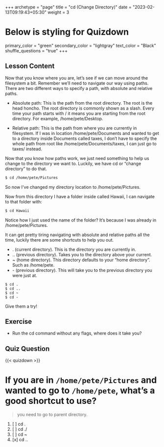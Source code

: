 +++
archetype = "page"
title = "cd (Change Directory)"
date = "2023-02-13T09:19:43+05:30"
weight = 3
# Below is styling for Quizdown
primary_color = "green"
secondary_color = "lightgray"
text_color = "Black"
shuffle_questions = "true"
+++

## Lesson Content

Now that you know where you are, let’s see if we can move around the filesystem a bit. Remember we’ll need to navigate our way using paths. There are two different ways to specify a path, with absolute and relative paths. 

- Absolute path: This is the path from the root directory. The root is the head honcho. The root directory is commonly shown as a slash. Every time your path starts with / it means you are starting from the root directory. For example, /home/pete/Desktop.

- Relative path: This is the path from where you are currently in filesystem. If I was in location /home/pete/Documents and wanted to get to a directory inside Documents called taxes, I don’t have to specify the whole path from root like /home/pete/Documents/taxes, I can just go to taxes/ instead. 


Now that you know how paths work, we just need something to help us change to the directory we want to. Luckily, we have cd or “change directory” to do that. 

```bash
$ cd /home/pete/Pictures 
``` 

So now I've changed my directory location to /home/pete/Pictures.

Now from this directory I have a folder inside called Hawaii, I can navigate to that folder with:

```bash
$ cd Hawaii 
```

Notice how I just used the name of the folder? It’s because I was already in /home/pete/Pictures.

It can get pretty tiring navigating with absolute and relative paths all the time, luckily there are some shortcuts to help you out. 


- . (current directory). This is the directory you are currently in.  
- .. (previous directory). Takes you to the directory above your current. 
- ~ (home directory). This directory defaults to your “home directory”. Such as /home/pete. 
- \- (previous directory). This will take you to the previous directory you were just at. 


```
$ cd .
$ cd ..
$ cd ~
$ cd -
```

Give them a try!

## Exercise

- Run the cd command without any flags, where does it take you? 

## Quiz Question

{{< quizdown >}}

# If you are in ```/home/pete/Pictures``` and wanted to go to ```/home/pete```, what’s a good shortcut to use?

> you need to go to parent directory.

1. [ ] cd .
2. [ ] cd ./
3. [ ] cd ~
4. [x] cd ..